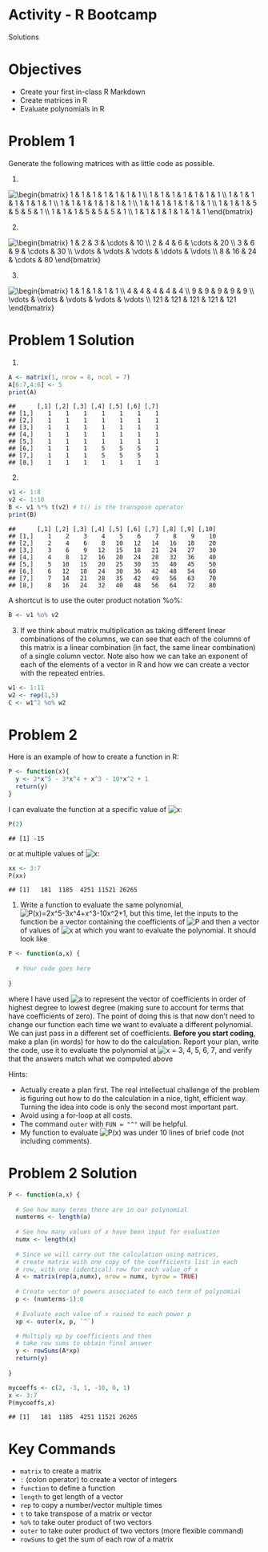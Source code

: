 Activity - R Bootcamp
================
Solutions

# Objectives

-   Create your first in-class R Markdown
-   Create matrices in R
-   Evaluate polynomials in R

# Problem 1

Generate the following matrices with as little code as possible.

1.  

![\\begin{bmatrix}
1 & 1 & 1 & 1 & 1 & 1 & 1 \\\\
1 & 1 & 1 & 1 & 1 & 1 & 1 \\\\
1 & 1 & 1 & 1 & 1 & 1 & 1 \\\\
1 & 1 & 1 & 1 & 1 & 1 & 1 \\\\
1 & 1 & 1 & 1 & 1 & 1 & 1 \\\\
1 & 1 & 1 & 5 & 5 & 5 & 1 \\\\
1 & 1 & 1 & 5 & 5 & 5 & 1 \\\\
1 & 1 & 1 & 1 & 1 & 1 & 1 
\\end{bmatrix}](https://latex.codecogs.com/png.image?%5Cdpi%7B110%7D&space;%5Cbg_white&space;%5Cbegin%7Bbmatrix%7D%0A1%20%26%201%20%26%201%20%26%201%20%26%201%20%26%201%20%26%201%20%5C%5C%0A1%20%26%201%20%26%201%20%26%201%20%26%201%20%26%201%20%26%201%20%5C%5C%0A1%20%26%201%20%26%201%20%26%201%20%26%201%20%26%201%20%26%201%20%5C%5C%0A1%20%26%201%20%26%201%20%26%201%20%26%201%20%26%201%20%26%201%20%5C%5C%0A1%20%26%201%20%26%201%20%26%201%20%26%201%20%26%201%20%26%201%20%5C%5C%0A1%20%26%201%20%26%201%20%26%205%20%26%205%20%26%205%20%26%201%20%5C%5C%0A1%20%26%201%20%26%201%20%26%205%20%26%205%20%26%205%20%26%201%20%5C%5C%0A1%20%26%201%20%26%201%20%26%201%20%26%201%20%26%201%20%26%201%20%0A%5Cend%7Bbmatrix%7D "\begin{bmatrix}
1 & 1 & 1 & 1 & 1 & 1 & 1 \\
1 & 1 & 1 & 1 & 1 & 1 & 1 \\
1 & 1 & 1 & 1 & 1 & 1 & 1 \\
1 & 1 & 1 & 1 & 1 & 1 & 1 \\
1 & 1 & 1 & 1 & 1 & 1 & 1 \\
1 & 1 & 1 & 5 & 5 & 5 & 1 \\
1 & 1 & 1 & 5 & 5 & 5 & 1 \\
1 & 1 & 1 & 1 & 1 & 1 & 1 
\end{bmatrix}")

2.  

![\\begin{bmatrix}
1 & 2 & 3 & \\cdots & 10 \\\\
2 & 4 & 6 & \\cdots & 20 \\\\
3 & 6 & 9 & \\cdots & 30 \\\\
\\vdots & \\vdots & \\vdots & \\ddots & \\vdots \\\\
8 & 16 & 24 & \\cdots & 80
\\end{bmatrix}
](https://latex.codecogs.com/png.image?%5Cdpi%7B110%7D&space;%5Cbg_white&space;%5Cbegin%7Bbmatrix%7D%0A1%20%26%202%20%26%203%20%26%20%5Ccdots%20%26%2010%20%5C%5C%0A2%20%26%204%20%26%206%20%26%20%5Ccdots%20%26%2020%20%5C%5C%0A3%20%26%206%20%26%209%20%26%20%5Ccdots%20%26%2030%20%5C%5C%0A%5Cvdots%20%26%20%5Cvdots%20%26%20%5Cvdots%20%26%20%5Cddots%20%26%20%5Cvdots%20%5C%5C%0A8%20%26%2016%20%26%2024%20%26%20%5Ccdots%20%26%2080%0A%5Cend%7Bbmatrix%7D%0A "\begin{bmatrix}
1 & 2 & 3 & \cdots & 10 \\
2 & 4 & 6 & \cdots & 20 \\
3 & 6 & 9 & \cdots & 30 \\
\vdots & \vdots & \vdots & \ddots & \vdots \\
8 & 16 & 24 & \cdots & 80
\end{bmatrix}
")

3.  

![\\begin{bmatrix}
1 & 1 & 1 & 1 & 1 \\\\
4 & 4 & 4 & 4 & 4 \\\\
9 & 9 & 9 & 9 & 9 \\\\
\\vdots & \\vdots & \\vdots & \\vdots & \\vdots \\\\
121 & 121 & 121 & 121 & 121
\\end{bmatrix}
](https://latex.codecogs.com/png.image?%5Cdpi%7B110%7D&space;%5Cbg_white&space;%5Cbegin%7Bbmatrix%7D%0A1%20%26%201%20%26%201%20%26%201%20%26%201%20%5C%5C%0A4%20%26%204%20%26%204%20%26%204%20%26%204%20%5C%5C%0A9%20%26%209%20%26%209%20%26%209%20%26%209%20%5C%5C%0A%5Cvdots%20%26%20%5Cvdots%20%26%20%5Cvdots%20%26%20%5Cvdots%20%26%20%5Cvdots%20%5C%5C%0A121%20%26%20121%20%26%20121%20%26%20121%20%26%20121%0A%5Cend%7Bbmatrix%7D%0A "\begin{bmatrix}
1 & 1 & 1 & 1 & 1 \\
4 & 4 & 4 & 4 & 4 \\
9 & 9 & 9 & 9 & 9 \\
\vdots & \vdots & \vdots & \vdots & \vdots \\
121 & 121 & 121 & 121 & 121
\end{bmatrix}
")

# Problem 1 Solution

1.  

``` r
A <- matrix(1, nrow = 8, ncol = 7)
A[6:7,4:6] <- 5
print(A)
```

    ##      [,1] [,2] [,3] [,4] [,5] [,6] [,7]
    ## [1,]    1    1    1    1    1    1    1
    ## [2,]    1    1    1    1    1    1    1
    ## [3,]    1    1    1    1    1    1    1
    ## [4,]    1    1    1    1    1    1    1
    ## [5,]    1    1    1    1    1    1    1
    ## [6,]    1    1    1    5    5    5    1
    ## [7,]    1    1    1    5    5    5    1
    ## [8,]    1    1    1    1    1    1    1

2.  

``` r
v1 <- 1:8
v2 <- 1:10
B <- v1 %*% t(v2) # t() is the transpose operator
print(B)
```

    ##      [,1] [,2] [,3] [,4] [,5] [,6] [,7] [,8] [,9] [,10]
    ## [1,]    1    2    3    4    5    6    7    8    9    10
    ## [2,]    2    4    6    8   10   12   14   16   18    20
    ## [3,]    3    6    9   12   15   18   21   24   27    30
    ## [4,]    4    8   12   16   20   24   28   32   36    40
    ## [5,]    5   10   15   20   25   30   35   40   45    50
    ## [6,]    6   12   18   24   30   36   42   48   54    60
    ## [7,]    7   14   21   28   35   42   49   56   63    70
    ## [8,]    8   16   24   32   40   48   56   64   72    80

A shortcut is to use the outer product notation %o%:

``` r
B <- v1 %o% v2
```

3.  If we think about matrix multiplication as taking different linear
    combinations of the columns, we can see that each of the columns of
    this matrix is a linear combination (in fact, the same linear
    combination) of a single column vector. Note also how we can take an
    exponent of each of the elements of a vector in R and how we can
    create a vector with the repeated entries.

``` r
w1 <- 1:11
w2 <- rep(1,5)
C <- w1^2 %o% w2
```

# Problem 2

Here is an example of how to create a function in R:

``` r
P <- function(x){
  y <- 2*x^5 - 3*x^4 + x^3 - 10*x^2 + 1
  return(y)
}
```

I can evaluate the function at a specific value of
![x](https://latex.codecogs.com/png.image?%5Cdpi%7B110%7D&space;%5Cbg_white&space;x "x"):

``` r
P(2)
```

    ## [1] -15

or at multiple values of
![x](https://latex.codecogs.com/png.image?%5Cdpi%7B110%7D&space;%5Cbg_white&space;x "x"):

``` r
xx <- 3:7
P(xx)
```

    ## [1]   181  1185  4251 11521 26265

1.  Write a function to evaluate the same polynomial,
    ![P(x)=2x^5-3x^4+x^3-10x^2+1](https://latex.codecogs.com/png.image?%5Cdpi%7B110%7D&space;%5Cbg_white&space;P%28x%29%3D2x%5E5-3x%5E4%2Bx%5E3-10x%5E2%2B1 "P(x)=2x^5-3x^4+x^3-10x^2+1"),
    but this time, let the inputs to the function be a vector containing
    the coefficients of
    ![P](https://latex.codecogs.com/png.image?%5Cdpi%7B110%7D&space;%5Cbg_white&space;P "P")
    and then a vector of values of
    ![x](https://latex.codecogs.com/png.image?%5Cdpi%7B110%7D&space;%5Cbg_white&space;x "x")
    at which you want to evaluate the polynomial. It should look like

``` r
P <- function(a,x) {
  
  # Your code goes here
  
}
```

where I have used
![a](https://latex.codecogs.com/png.image?%5Cdpi%7B110%7D&space;%5Cbg_white&space;a "a")
to represent the vector of coefficients in order of highest degree to
lowest degree (making sure to account for terms that have coefficients
of zero). The point of doing this is that now don’t need to change our
function each time we want to evaluate a different polynomial. We can
just pass in a different set of coefficients. **Before you start
coding**, make a plan (in words) for how to do the calculation. Report
your plan, write the code, use it to evaluate the polynomial at
![x = 3, 4, 5, 6, 7](https://latex.codecogs.com/png.image?%5Cdpi%7B110%7D&space;%5Cbg_white&space;x%20%3D%203%2C%204%2C%205%2C%206%2C%207 "x = 3, 4, 5, 6, 7"),
and verify that the answers match what we computed above

Hints:

-   Actually create a plan first. The real intellectual challenge of the
    problem is figuring out how to do the calculation in a nice, tight,
    efficient way. Turning the idea into code is only the second most
    important part.
-   Avoid using a for-loop at all costs.
-   The command `outer` with `FUN = "^"` will be helpful.
-   My function to evaluate
    ![P(x)](https://latex.codecogs.com/png.image?%5Cdpi%7B110%7D&space;%5Cbg_white&space;P%28x%29 "P(x)")
    was under 10 lines of brief code (not including comments).

# Problem 2 Solution

``` r
P <- function(a,x) {
  
  # See how many terms there are in our polynomial
  numterms <- length(a)
  
  # See how many values of x have been input for evaluation
  numx <- length(x)
  
  # Since we will carry out the calculation using matrices,
  # create matrix with one copy of the coefficients list in each
  # row, with one (identical) row for each value of x
  A <- matrix(rep(a,numx), nrow = numx, byrow = TRUE)
  
  # Create vector of powers associated to each term of polynomial
  p <- (numterms-1):0
  
  # Evaluate each value of x raised to each power p
  xp <- outer(x, p, `^`)

  # Multiply xp by coefficients and then
  # take row sums to obtain final answer
  y <- rowSums(A*xp)
  return(y)
  
}

mycoeffs <- c(2, -3, 1, -10, 0, 1)
x <- 3:7
P(mycoeffs,x)
```

    ## [1]   181  1185  4251 11521 26265

# Key Commands

-   `matrix` to create a matrix
-   `:` (colon operator) to create a vector of integers
-   `function` to define a function
-   `length` to get length of a vector
-   `rep` to copy a number/vector multiple times
-   `t` to take transpose of a matrix or vector
-   `%o%` to take outer product of two vectors
-   `outer` to take outer product of two vectors (more flexible command)
-   `rowSums` to get the sum of each row of a matrix
